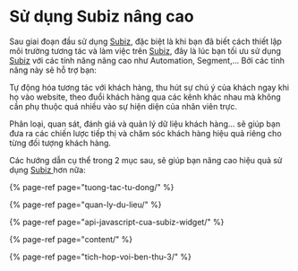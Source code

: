 # Sử dụng Subiz nâng cao

Sau giai đoạn đầu sử dụng [Subiz](https://subiz.com/vi/), đặc biệt là khi bạn đã biết cách thiết lập môi trường tương tác và làm việc trên [Subiz](https://subiz.com/vi/), đây là lúc bạn tối ưu sử dụng [Subiz](https://subiz.com/vi/) với các tính năng nâng cao như Automation, Segment,... Bởi các tính năng này sẽ hỗ trợ bạn:

Tự động hóa tương tác với khách hàng, thu hút sự chú ý của khách ngay khi họ vào website, theo đuổi khách hàng qua các kênh khác nhau mà không cần phụ thuộc quá nhiều vào sự hiện diện của nhân viên trực.

Phân loại, quan sát, đánh giá và quản lý dữ liệu khách hàng… sẽ giúp bạn đưa ra các chiến lược tiếp thị và chăm sóc khách hàng hiệu quả riêng cho từng đối tượng khách hàng.

Các hướng dẫn cụ thể trong 2 mục sau, sẽ giúp bạn nâng cao hiệu quả sử dụng [Subiz ](https://subiz.com/vi/)hơn nữa:

{% page-ref page="tuong-tac-tu-dong/" %}

{% page-ref page="quan-ly-du-lieu/" %}

{% page-ref page="api-javascript-cua-subiz-widget/" %}

{% page-ref page="content/" %}

{% page-ref page="tich-hop-voi-ben-thu-3/" %}

